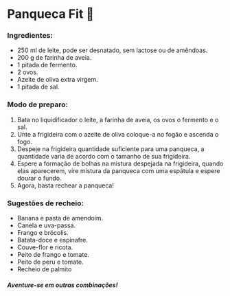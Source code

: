 # Panqueca Fit  :muscle:



### Ingredientes:

- 250 ml de leite, pode ser desnatado, sem lactose ou de amêndoas.
- 200 g de farinha de aveia.
- 1 pitada de fermento.
- 2 ovos.
- Azeite de oliva extra virgem.
- 1 pitada de sal.

### Modo de preparo:

1. Bata no liquidificador o leite, a farinha de aveia, os ovos o fermento e o sal.
2. Unte a frigideira com o azeite de oliva coloque-a no fogão e ascenda o fogo.
3. Despeje na frigideira quantidade suficiente para uma panqueca, a quantidade varia de acordo com o tamanho de sua frigideira.
4. Espere a formação de bolhas na mistura despejada na frigideira, quando elas aparecerem, vire mistura da panqueca com uma espátula e espere dourar o fundo.
5. Agora, basta rechear a panqueca!

### Sugestões de recheio:

- Banana e pasta de amendoim.
- Canela e uva-passa.
- Frango e brócolis.
- Batata-doce e espinafre.
- Couve-flor e ricota.
- Peito de frango e tomate.
- Peito de peru e tomate.
- Recheio de palmito

##### Aventure-se em outras combinações!



